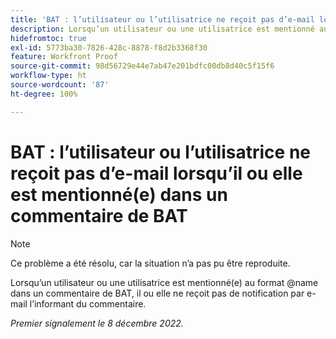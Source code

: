 ```yaml
---
title: 'BAT : l’utilisateur ou l’utilisatrice ne reçoit pas d’e-mail lorsqu’il ou elle est mentionné dans un commentaire de BAT'
description: Lorsqu’un utilisateur ou une utilisatrice est mentionné au format @name dans un commentaire de BAT, il ou elle ne reçoit pas de notification par e-mail l’informant du commentaire.
hidefromtoc: true
exl-id: 5773ba30-7826-428c-8878-f8d2b3368f30
feature: Workfront Proof
source-git-commit: 98d56729e44e7ab47e201bdfc00db8d40c5f15f6
workflow-type: ht
source-wordcount: '87'
ht-degree: 100%

---
```


# BAT : l’utilisateur ou l’utilisatrice ne reçoit pas d’e-mail lorsqu’il ou elle est mentionné(e) dans un commentaire de BAT

>[!NOTE]
>
>Ce problème a été résolu, car la situation n’a pas pu être reproduite.

Lorsqu’un utilisateur ou une utilisatrice est mentionné(e) au format @name dans un commentaire de BAT, il ou elle ne reçoit pas de notification par e-mail l’informant du commentaire.

_Premier signalement le 8 décembre 2022._
